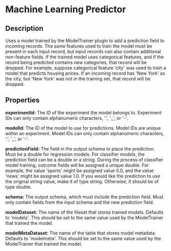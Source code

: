 # Machine Learning Predictor

Description
-----------

Uses a model trained by the ModelTrainer plugin to add a prediction field to incoming records.
The same features used to train the model must be present in each input record, but input records can also
contain additional non-feature fields. If the trained model uses categorical features,
and if the record being predicted contains new categories, that record will be dropped.
For example, suppose categorical feature 'city' was used to train a model that predicts housing prices.
If an incoming record has 'New York' as the city, but 'New York' was not in the training set,
that record will be dropped.


Properties
----------

**experimentId:** The ID of the experiment the model belongs to.
Experiment IDs can only contain alphanumeric characters, '.', '_', or '-'.

**modelId:** The ID of the model to use for predictions. Model IDs are unique within an experiment.
Model IDs can only contain alphanumeric characters, '.', '_', or '-'.

**predictionField:** The field in the output schema to place the prediction. Must be a double for regression models.
For classifier models, the prediction field can be a double or a string.
During the process of classifier model training, outcome fields will be assigned a unique double.
For example, the value 'sports' might be assigned value 0.0, and the value 'news' might be assigned value 1.0.
If you would like the prediction to use the original string value, make it of type string.
Otherwise, it should be of type double.

**schema:** The output schema, which must include the prediction field.
Must only contain fields from the input schema and the new prediction field.

**modelDataset:** The name of the fileset that stores trained models. Defaults to 'models'.
This should be set to the same value used by the ModelTrainer that trained the model.

**modelMetaDataset:** The name of the table that stores model metadata. Defaults to 'modelmeta'.
This should be set to the same value used by the ModelTrainer that trained the model.
